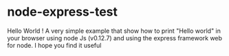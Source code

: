 # node-express-test
Hello World ! A very simple example that show how to print "Hello world" in your browser using node Js (v0.12.7) and using the express framework web for node. I hope you find it useful
